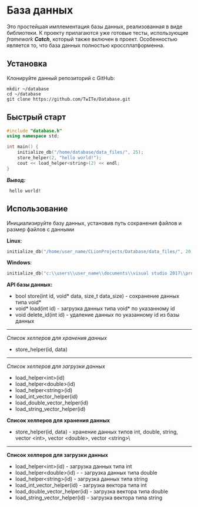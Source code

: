 # База данных

Это простейшая имплементация базы данных, реализованная в виде библиотеки.
К проекту прилагаются уже готовые тесты, использующие *framework* ***Catch***, который также включен в проект.
Особенностью является то, что база данных полностью кроссплатформенна.

## Установка

Клонируйте данный репозиторий с GitHub:

```
mkdir ~/database
cd ~/database
git clone https://github.com/TwITe/Database.git
```

## Быстрый старт

  ```c++
  #include "database.h"
  using namespace std;

  int main() {
      initialize_db("/home/database/data_files/", 25);
      store_helper(2, "hello world!");
      cout << load_helper<string>(2) << endl;
  }
  ```

  ***Вывод:***
  ```
   hello world!
  ```

## Использование

Инициализируйте базу данных, установив путь сохранения файлов и размер файлов с данными

 **Linux**:
 ```c++
 initialize_db("/home/user_name/CLionProjects/Database/data_files/", 20)
 ```
 **Windows**:
  ```c++
  initialize_db("c:\\users\\user_name\\documents\\visual studio 2017\\projects\\database\\data_files\\", 20)
  ```

**API базы данных:**

- bool store(int id, void* data, size_t data_size) - сохранение данных типа void*
- void* load(int id) - загрузка данных типа void* по указанному id
- void delete_id(int id) - удаление данных по указанному id из базы данных

---

*Список хелперов для хранения данных*
- store_helper(id, data)

---

*Список хелперов для загрузки данных*
- load_helper\<int>\(id)
- load_helper\<double>\(id)
- load_helper\<string>\(id)
- load_int_vector_helper(id)
- load_double_vector_helper(id)
- load_string_vector_helper(id)

**Список хелперов для хранения данных**
- store_helper(id, data) - хранение данных типов int, double, string, vector \<int>\, vector \<double>\, vector \<string>\

---

**Список хелперов для загрузки данных**
- load_helper\<int>\(id) - загрузка данных типа int
- load_helper\<double>\(id) -  - загрузка данных типа double
- load_helper\<string>\(id) - загрузка данных типа string
- load_int_vector_helper(id) - загрузка вектора типа int
- load_double_vector_helper(id) - загрузка вектора типа double
- load_string_vector_helper(id) - загрузка вектора типа string
